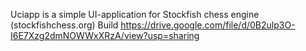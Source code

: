 Uciapp is a simple UI-application for Stockfish chess engine (stockfishchess.org)
Build https://drive.google.com/file/d/0B2ulp3O-I6E7Xzg2dmNOWWxXRzA/view?usp=sharing
